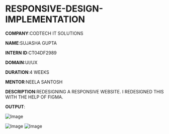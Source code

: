 # RESPONSIVE-DESIGN-IMPLEMENTATION

**COMPANY**:CODTECH IT SOLUTIONS

**NAME**:SUJASHA GUPTA

**INTERN ID**:CT04DF2989

**DOMAIN**:UI/UX

**DURATION**:4 WEEKS

**MENTOR**:NEELA SANTOSH

**DESCRIPTION**:REDESIGNING A RESPONSIVE WEBSITE. I REDESIGNED THIS WITH THE HELP OF FIGMA. 

**OUTPUT**:

![Image](https://github.com/user-attachments/assets/00b93399-552a-4028-909a-927bc63333c8)

![Image](https://github.com/user-attachments/assets/87ecc485-943b-4b6d-b5a0-aac32cd3c652)
![Image](https://github.com/user-attachments/assets/1bfb51f1-092d-4d3f-992f-133aeaca1509)
